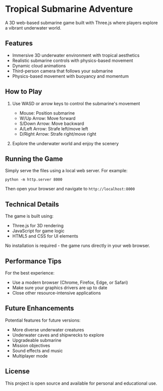 # Tropical Submarine Adventure

A 3D web-based submarine game built with Three.js where players explore a vibrant underwater world.

## Features

- Immersive 3D underwater environment with tropical aesthetics
- Realistic submarine controls with physics-based movement
- Dynamic cloud animations
- Third-person camera that follows your submarine
- Physics-based movement with buoyancy and momentum

## How to Play

1. Use WASD or arrow keys to control the submarine's movement
   - Mouse: Position submarine
   - W/Up Arrow: Move forward
   - S/Down Arrow: Move backward
   - A/Left Arrow: Strafe left/move left
   - D/Right Arrow: Strafe right/move right

2. Explore the underwater world and enjoy the scenery

## Running the Game

Simply serve the files using a local web server. For example:

```
python -m http.server 8000
```

Then open your browser and navigate to `http://localhost:8000`

## Technical Details

The game is built using:
- Three.js for 3D rendering
- JavaScript for game logic
- HTML5 and CSS for UI elements

No installation is required - the game runs directly in your web browser.

## Performance Tips

For the best experience:
- Use a modern browser (Chrome, Firefox, Edge, or Safari)
- Make sure your graphics drivers are up to date
- Close other resource-intensive applications

## Future Enhancements

Potential features for future versions:
- More diverse underwater creatures
- Underwater caves and shipwrecks to explore
- Upgradeable submarine
- Mission objectives
- Sound effects and music
- Multiplayer mode

## License

This project is open source and available for personal and educational use. 